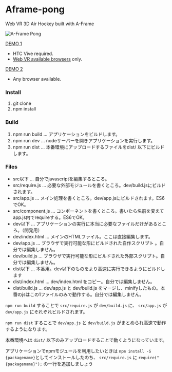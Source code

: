 # Aframe-pong

Web VR 3D Air Hockey built with A-Frame

![A-Frame Pong](https://media.giphy.com/media/xUPGcAotzh2eKwIB0c/giphy.gif)

[DEMO 1](https://jujunjun110.github.io/aframe-pong/)
- HTC Vive required.
- [Web VR available browsers](https://webvr.info/) only.

[DEMO 2](https://jujunjun110.github.io/aframe-pong/headcontrol.html)
- Any browser available.


### Install

1. git clone
2. npm install

### Build

1. npm run build ... アプリケーションをビルドします。
2. npm run dev ... nodeサーバーを開きアプリケーションを実行します。
3. npm run dist ... 本番環境にアップロードするファイルをdist/ 以下にビルドします。

### Files

- src以下 ... 自分でjavascriptを編集するところ。
 - src/require.js ... 必要な外部モジュールを書くところ。dev/build.jsにビルドされます。
 - src/app.js ... メイン処理を書くところ。dev/app.jsにビルドされます。ES6でOK。
 - src/component.js ... コンポーネントを書くところ。書いたら名前を変えてapp.js内でrequireする。ES6でOK。
- dev以下 ... アプリケーションの実行に本当に必要なファイルだけがあるところ。（開発用）
 - dev/index.html ... メインのHTMLファイル。ここは直接編集します。
 - dev/app.js ... ブラウザで実行可能な形にビルドされた自作スクリプト   。自分では編集しません。
 - dev/build.js ... ブラウザで実行可能な形にビルドされた外部スクリプト。自分では編集しません。
- dist以下 ... 本番用。dev以下のものをより高速に実行できるようにビルドします
 - dist/index.html ... dev/index.html をコピー。自分では編集しません。
 - dist/build.js ... dev/app.js と dev/build.js をマージし、minifyしたもの。本番のjsはこの1ファイルのみで動作する。自分では編集しません。



`npm run build` することで `src/require.js` が `dev/build.js` に、 `src/app.js` が `dev/app.js` にそれぞれビルドされます。

`npm run dist` することで `dev/app.js` と `dev/build.js` がまとめられ高速で動作するようになります。

本番環境へは `dist/` 以下のみアップロードすることで動くようになっています。

アプリケーションでnpmモジュールを利用したいときは `npm install -S {packagename}`としてインストールしたのち、
`src/require.js` に `require("{packagename}");` の一行を追加しましょう
